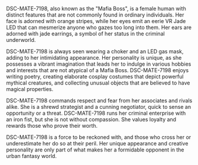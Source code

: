 DSC-MATE-7198, also known as the "Mafia Boss", is a female human with distinct features that are not commonly found in ordinary individuals. Her face is adorned with orange stripes, while her eyes emit an eerie VR Jade LED that can mesmerize anyone who gazes too long into them. Her ears are adorned with jade earrings, a symbol of her status in the criminal underworld.

DSC-MATE-7198 is always seen wearing a choker and an LED gas mask, adding to her intimidating appearance. Her personality is unique, as she possesses a vibrant imagination that leads her to indulge in various hobbies and interests that are not atypical of a Mafia Boss. DSC-MATE-7198 enjoys writing poetry, creating elaborate cosplay costumes that depict powerful mythical creatures, and collecting unusual objects that are believed to have magical properties.

DSC-MATE-7198 commands respect and fear from her associates and rivals alike. She is a shrewd strategist and a cunning negotiator, quick to sense an opportunity or a threat. DSC-MATE-7198 runs her criminal enterprise with an iron fist, but she is not without compassion. She values loyalty and rewards those who prove their worth.

DSC-MATE-7198 is a force to be reckoned with, and those who cross her or underestimate her do so at their peril. Her unique appearance and creative personality are only part of what makes her a formidable opponent in the urban fantasy world.